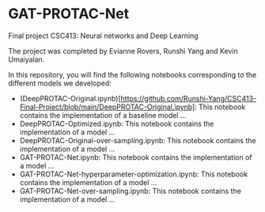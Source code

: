 # GAT-PROTAC-Net

Final project CSC413: Neural networks and Deep Learning

The project was completed by Evianne Rovers, Runshi Yang and Kevin Umaiyalan.

In this repository, you will find the following notebooks corresponding to the different models we developed:

- (DeepPROTAC-Original.ipynb)[https://github.com/Runshi-Yang/CSC413-Final-Project/blob/main/DeepPROTAC-Original.ipynb]: This notebook contains the implementation of a baseline model ...
- DeepPROTAC-Optimized.ipynb: This notebook contains the implementation of a model ...
- DeepPROTAC-Original-over-sampling.ipynb: This notebook contains the implementation of a model ...
- GAT-PROTAC-Net.ipynb: This notebook contains the implementation of a model ...
- GAT-PROTAC-Net-hyperparameter-optimization.ipynb: This notebook contains the implementation of a model ...
- GAT-PROTAC-Net-over-sampling.ipynb: This notebook contains the implementation of a model ...
